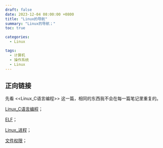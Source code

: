 ```yaml
---
draft: false
date: 2023-12-04 08:00:00 +0800
title: "Linux的导航"
summary: "Linux的导航；"
toc: true

categories:
  - Linux

tags:
  - 计算机
  - 操作系统
  - Linux
---
```


## 正向链接

先看 <<Linux_C语言编程>> 这一篇，相同的东西我不会在每一篇笔记里重复的。

[Linux_C语言编程](/计算机/程序/Linux_C语言编程)；

[ELF](/计算机/操作系统/linux/ELF)；

[Linux_进程](/计算机/操作系统/linux/Linux_进程)；

[文件权限](/计算机/操作系统/linux/文件权限)；

